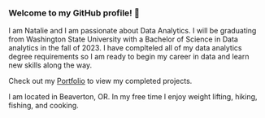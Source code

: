 ### Welcome to my GitHub profile! 👋

I am Natalie and I am passionate about Data Analytics. I will be graduating from Washington State University with a Bachelor of Science in Data analytics in the fall of 2023. I have complteled all of my data analytics degree requirements so I am ready to begin my career in data and learn new skills along the way.

Check out my [Portfolio](https://github.com/Neversole/Portfolio.git) to view my completed projects.

I am located in Beaverton, OR. In my free time I enjoy weight lifting, hiking, fishing, and cooking.

<!--
**Neversole/Neversole** is a ✨ _special_ ✨ repository because its `README.md` (this file) appears on your GitHub profile.

Here are some ideas to get you started:

- 🔭 I’m currently working on ...
- 🌱 I’m currently learning ...
- 👯 I’m looking to collaborate on ...
- 🤔 I’m looking for help with ...
- 💬 Ask me about ...
- 📫 How to reach me: ...
- 😄 Pronouns: ...
- ⚡ Fun fact: ...
-->
